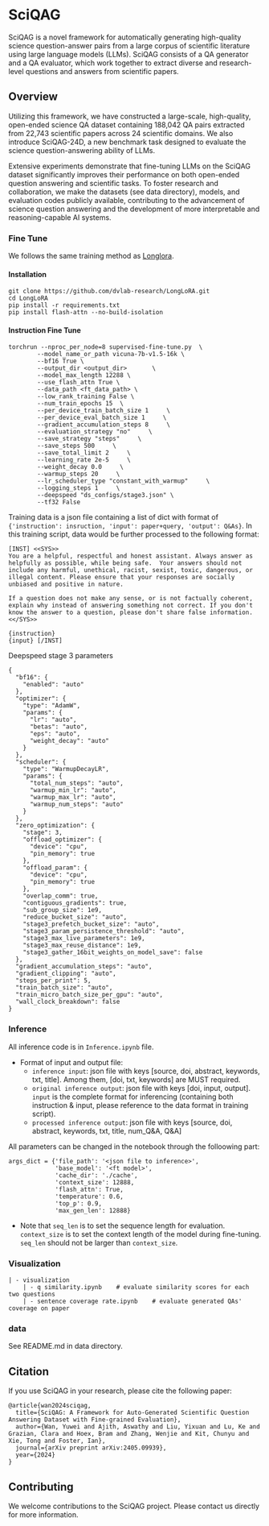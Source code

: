# SciQAG

SciQAG is a novel framework for automatically generating high-quality science question-answer pairs from a large corpus of scientific literature using large language models (LLMs). SciQAG consists of a QA generator and a QA evaluator, which work together to extract diverse and research-level questions and answers from scientific papers. 

## Overview

Utilizing this framework, we have constructed a large-scale, high-quality, open-ended science QA dataset containing 188,042 QA pairs extracted from 22,743 scientific papers across 24 scientific domains. We also introduce SciQAG-24D, a new benchmark task designed to evaluate the science question-answering ability of LLMs. 

Extensive experiments demonstrate that fine-tuning LLMs on the SciQAG dataset significantly improves their performance on both open-ended question answering and scientific tasks. To foster research and collaboration, we make the datasets (see data directory), models, and evaluation codes publicly available, contributing to the advancement of science question answering and the development of more interpretable and reasoning-capable AI systems.


### Fine Tune
We follows the same training method as [Longlora](https://github.com/dvlab-research/LongLoRA).

#### Installation
```
git clone https://github.com/dvlab-research/LongLoRA.git
cd LongLoRA
pip install -r requirements.txt
pip install flash-attn --no-build-isolation
```

#### Instruction Fine Tune
```
torchrun --nproc_per_node=8 supervised-fine-tune.py  \
        --model_name_or_path vicuna-7b-v1.5-16k \
        --bf16 True \
        --output_dir <output_dir>       \
        --model_max_length 12288 \
        --use_flash_attn True \
        --data_path <ft_data_path> \
        --low_rank_training False \
        --num_train_epochs 15  \
        --per_device_train_batch_size 1     \
        --per_device_eval_batch_size 1     \
        --gradient_accumulation_steps 8     \
        --evaluation_strategy "no"     \
        --save_strategy "steps"     \
        --save_steps 500     \
        --save_total_limit 2     \
        --learning_rate 2e-5     \
        --weight_decay 0.0     \
        --warmup_steps 20     \
        --lr_scheduler_type "constant_with_warmup"     \
        --logging_steps 1     \
        --deepspeed "ds_configs/stage3.json" \
        --tf32 False
```
Training data is a json file containing a list of dict with format of `{'instruction': insruction, 'input': paper+query, 'output': Q&As}`.
In this training script, data would be further processed to the following format:
```
[INST] <<SYS>>
You are a helpful, respectful and honest assistant. Always answer as helpfully as possible, while being safe.  Your answers should not include any harmful, unethical, racist, sexist, toxic, dangerous, or illegal content. Please ensure that your responses are socially unbiased and positive in nature.

If a question does not make any sense, or is not factually coherent, explain why instead of answering something not correct. If you don't know the answer to a question, please don't share false information.
<</SYS>> 

{instruction}
{input} [/INST]
```

Deepspeed stage 3 parameters
```
{
  "bf16": {
    "enabled": "auto"
  },
  "optimizer": {
    "type": "AdamW",
    "params": {
      "lr": "auto",
      "betas": "auto",
      "eps": "auto",
      "weight_decay": "auto"
    }
  },
  "scheduler": {
    "type": "WarmupDecayLR",
    "params": {
      "total_num_steps": "auto",
      "warmup_min_lr": "auto",
      "warmup_max_lr": "auto",
      "warmup_num_steps": "auto"
    }
  },
  "zero_optimization": {
    "stage": 3,
    "offload_optimizer": {
      "device": "cpu",
      "pin_memory": true
    },
    "offload_param": {
      "device": "cpu",
      "pin_memory": true
    },
    "overlap_comm": true,
    "contiguous_gradients": true,
    "sub_group_size": 1e9,
    "reduce_bucket_size": "auto",
    "stage3_prefetch_bucket_size": "auto",
    "stage3_param_persistence_threshold": "auto",
    "stage3_max_live_parameters": 1e9,
    "stage3_max_reuse_distance": 1e9,
    "stage3_gather_16bit_weights_on_model_save": false
  },
  "gradient_accumulation_steps": "auto",
  "gradient_clipping": "auto",
  "steps_per_print": 5,
  "train_batch_size": "auto",
  "train_micro_batch_size_per_gpu": "auto",
  "wall_clock_breakdown": false
}
```

### Inference
All inference code is in `Inference.ipynb` file.
- Format of input and output file:
    - `inference input`: json file with keys [source, doi, abstract, keywords, txt, title]. Among them, [doi, txt, keywords] are MUST required.
    -  `original inference output`: json file with keys [doi, input, output]. `input` is the complete format for inferencing (containing both instruction & input, please reference to the data format in training script).
    -  `processed inference output`: json file with keys [source, doi, abstract, keywords, txt, title, num_Q&A, Q&A]


All parameters can be changed in the notebook through the folloowing part:
```
args_dict = {'file_path': '<json file to inference>', 
             'base_model': '<ft model>', 
             'cache_dir': './cache', 
             'context_size': 12888, 
             'flash_attn': True, 
             'temperature': 0.6, 
             'top_p': 0.9, 
             'max_gen_len': 12888}
```
- Note that `seq_len` is to set the sequence length for evaluation. `context_size` is to set the context length of the model during fine-tuning. `seq_len` should not be larger than `context_size`.

### Visualization
```
| - visualization
    | - q similarity.ipynb    # evaluate similarity scores for each two questions
    | - sentence coverage rate.ipynb    # evaluate generated QAs' coverage on paper
```

### data
See README.md in data directory.

## Citation
If you use SciQAG in your research, please cite the following paper:
```
@article{wan2024sciqag,
  title={SciQAG: A Framework for Auto-Generated Scientific Question Answering Dataset with Fine-grained Evaluation},
  author={Wan, Yuwei and Ajith, Aswathy and Liu, Yixuan and Lu, Ke and Grazian, Clara and Hoex, Bram and Zhang, Wenjie and Kit, Chunyu and Xie, Tong and Foster, Ian},
  journal={arXiv preprint arXiv:2405.09939},
  year={2024}
}
```

## Contributing
We welcome contributions to the SciQAG project. Please contact us directly for more information.
